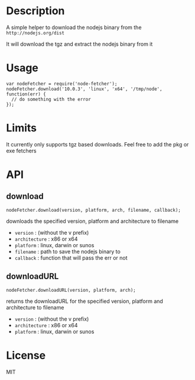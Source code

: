 # Description

A simple helper to download the nodejs binary from the `http://nodejs.org/dist`

It will download the tgz and extract the nodejs binary from it

# Usage

    var nodeFetcher = require('node-fetcher');
    nodeFetcher.download('10.0.3', 'linux', 'x64', '/tmp/node', function(err) {
      // do something with the error
    });

# Limits
It currently only supports tgz based downloads. Feel free to add the pkg or exe fetchers

# API
## download
    nodeFetcher.download(version, platform, arch, filename, callback);

downloads the specified version, platform and architecture to filename

- `version` : (without the v prefix)
- `architecture` : x86 or x64
- `platform` : linux, darwin or sunos
- `filename` : path to save the nodejs binary to
- `callback` : function that will pass the err or not

## downloadURL
    nodeFetcher.downloadURL(version, platform, arch);

returns the downloadURL for the specified version, platform and architecture to filename

- `version` : (without the v prefix)
- `architecture` : x86 or x64
- `platform` : linux, darwin or sunos

# License
MIT
